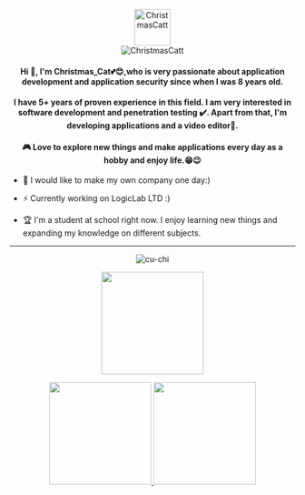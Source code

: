 <p align="center">
  <img src="https://avatars0.githubusercontent.com/u/44649257?s=400&v=4" width="64" height="64" alt="ChristmasCatt"/><br/>
  <img src="https://komarev.com/ghpvc/?username=ChristmasCatt&label=Profile%20views&color=0e75b6&style=flat" alt="ChristmasCatt" />
</p>

<h4 align="center">Hi 👋, I'm Christmas_Cat💕😊,who is very passionate about application development and application security since when I was 8 years old. </h4>

<h4 align="center">I have 5+ years of proven experience in this field. I am very interested in software development and penetration testing ✔️. Apart from that, I'm developing applications and a video editor📸.</h4>

<h4 align="center">🎮 Love to explore new things and make applications every day as a hobby and enjoy life.😁😉</h4>


- 🎯 I would like to make my own company one day:)

- ⚡ Currently working on LogicLab LTD :)

- 🏆 I'm a student at school right now. I enjoy learning new things and expanding my knowledge on different subjects.

<hr/>

<p align="center"> <img src="https://discord.c99.nl/widget/theme-4/1043298036115329066.png" alt="cu-chi" /> </p>
<p align="center"> <img height="180em" src="http://github-readme-streak-stats.herokuapp.com?user=ChristmasCatt&theme=dark&hide_border=true&dates=DDDADA50&background=DDDDDD10&fire=1FBFDD&ring=1FBFDD&currStreakLabel=1FBFDD&stroke=DDDADA50"/> </p>

<p align="center">
  <a href="https://github.com/ChristmasCatt">
    <img height="180em" src="https://github-readme-stats-eight-theta.vercel.app/api?username=ChristmasCatt&show_icons=true&theme=dark&include_all_commits=true&count_private=true&hide_border=true"/>
    <img height="180em" src="https://github-readme-stats-eight-theta.vercel.app/api/top-langs/?username=ChristmasCatt&layout=compact&langs_count=8&theme=dark&hide_border=true"/>
  </a>
</p>
